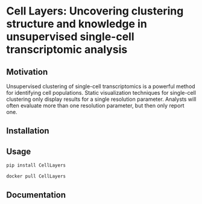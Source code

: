 # Cell Layers: Uncovering clustering structure and knowledge in unsupervised single-cell transcriptomic analysis

## Motivation

Unsupervised clustering of single-cell transcriptomics is a powerful method for identifying cell populations. Static visualization techniques for single-cell clustering only display results for a single resolution parameter. Analysts will often evaluate more than one resolution parameter, but then only report one.

## Installation

## Usage

```bash
pip install CellLayers
```

```bash
docker pull CellLayers
```

## Documentation
